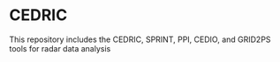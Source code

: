 # CEDRIC
This repository includes the CEDRIC, SPRINT, PPI, CEDIO, and GRID2PS tools for radar data analysis

